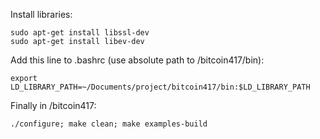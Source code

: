 Install libraries:

	sudo apt-get install libssl-dev
	sudo apt-get install libev-dev

Add this line to .bashrc (use absolute path to /bitcoin417/bin):

	export LD_LIBRARY_PATH=~/Documents/project/bitcoin417/bin:$LD_LIBRARY_PATH

Finally in /bitcoin417:

	./configure; make clean; make examples-build
